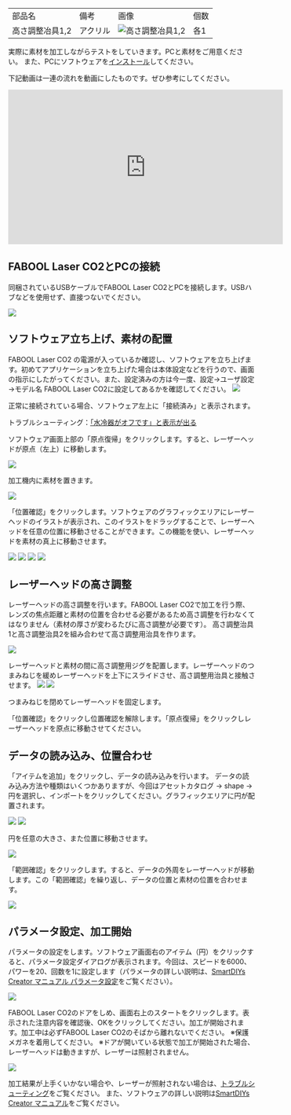 <table class="packing-list">
    <tbody>
      <tr>
          <td>部品名</td>
          <td>備考</td>
          <td class="packing-img">画像</td>
          <td>個数</td>
      </tr>
        <tr>
            <td>高さ調整冶具1,2</td>
            <td>アクリル</td>
            <td><img src="./images/packing/130.jpg" alt="高さ調整冶具1,2"></td>
            <td>各1</td>
        </tr>
    </tbody>
</table>

実際に素材を加工しながらテストをしていきます。PCと素材をご用意ください。
また、PCにソフトウェアを[インストール](/manual/smartdiys-creator-install/)してください。

下記動画は一連の流れを動画にしたものです。ぜひ参考にしてください。

<div class="iframe-content">
<iframe width="560" height="315" src="https://www.youtube.com/embed/LVbuw3I5Msw" frameborder="0" allow="accelerometer; autoplay; encrypted-media; gyroscope; picture-in-picture" allowfullscreen></iframe>
</div>

## FABOOL Laser CO2とPCの接続
同梱されているUSBケーブルでFABOOL Laser CO2とPCを接続します。USBハブなどを使用せず、直接つないでください。

<img src="./images/31-5/001.jpg">

## ソフトウェア立ち上げ、素材の配置
FABOOL Laser CO2 の電源が入っているか確認し、ソフトウェアを立ち上げます。初めてアプリケーションを立ち上げた場合は本体設定などを行うので、画面の指示にしたがってください。また、設定済みの方は今一度、設定→ユーザ設定→モデル名 FABOOL Laser CO2に設定してあるかを確認してください。
<img src="./images/31-5/008.jpg">

正常に接続されている場合、ソフトウェア左上に「接続済み」と表示されます。

トラブルシューティング：[「水冷器がオフです」と表示が出る](https://www.smartdiys.com/support/product/fl-trouble/water-cooler/)

ソフトウェア画面上部の「原点復帰」をクリックします。すると、レーザーヘッドが原点（左上）に移動します。

<img src="./images/31-5/009.jpg">

加工機内に素材を置きます。

<img src="./images/31-5/002.jpg">

「位置確認」をクリックします。ソフトウェアのグラフィックエリアにレーザーヘッドのイラストが表示され、このイラストをドラッグすることで、レーザーヘッドを任意の位置に移動させることができます。この機能を使い、レーザーヘッドを素材の真上に移動させます。

<img src="./images/31-5/010.jpg">

<img src="./images/31-5/011.jpg">

<img src="./images/31-5/012.jpg">

<img src="./images/31-5/003.jpg">

## レーザーヘッドの高さ調整
レーザーヘッドの高さ調整を行います。FABOOL Laser CO2で加工を行う際、レンズの焦点距離と素材の位置を合わせる必要があるため高さ調整を行わなくてはなりません（素材の厚さが変わるたびに高さ調整が必要です）。
高さ調整治具1と高さ調整治具2を組み合わせて高さ調整用治具を作ります。

<img src="./images/31-5/004.jpg">

レーザーヘッドと素材の間に高さ調整用ジグを配置します。レーザーヘッドのつまみねじを緩めレーザーヘッドを上下にスライドさせ、高さ調整用治具と接触させます。
<img src="./images/31-5/005.jpg">
<img src="./images/31-5/007.jpg">

つまみねじを閉めてレーザーヘッドを固定します。

「位置確認」をクリックし位置確認を解除します。「原点復帰」をクリックしレーザーヘッドを原点に移動させてください。

## データの読み込み、位置合わせ
「アイテムを追加」をクリックし、データの読み込みを行います。
データの読み込み方法や種類はいくつかありますが、今回はアセットカタログ → shape → 円を選択し、インポートをクリックしてください。グラフィックエリアに円が配置されます。

<img src="./images/31-5/013.jpg">

<img src="./images/31-5/014.jpg">

円を任意の大きさ、また位置に移動させます。

<img src="./images/31-5/015.jpg">

「範囲確認」をクリックします。すると、データの外周をレーザーヘッドが移動します。この「範囲確認」を繰り返し、データの位置と素材の位置を合わせます。

<img src="./images/31-5/006.jpg">


## パラメータ設定、加工開始
パラメータの設定をします。ソフトウェア画面右のアイテム（円）をクリックすると、パラメータ設定ダイアログが表示されます。今回は、スピードを6000、パワーを20、回数を1に設定します（パラメータの詳しい説明は、[SmartDIYs Creator マニュアル パラメータ設定](https://www.smartdiys.com/manual/smartdiys-creator-parameter/)をご覧ください）。

<img src="./images/31-5/016.jpg">

FABOOL Laser CO2のドアをしめ、画面右上のスタートをクリックします。表示された注意内容を確認後、OKをクリックしてください。加工が開始されます。加工中は必ずFABOOL Laser CO2のそばから離れないでください。
※保護メガネを着用してください。
※ドアが開いている状態で加工が開始された場合、レーザーヘッドは動きますが、レーザーは照射されません。

<img src="./images/31-5/017.jpg">

加工結果が上手くいかない場合や、レーザーが照射されない場合は、[トラブルシューティング](https://www.smartdiys.com/support/product/fl-trouble/)をご覧ください。
また、ソフトウェアの詳しい説明は[SmartDIYs Creator マニュアル](https://www.smartdiys.com/manual/smartdiys-creator-about/)をご覧ください。
